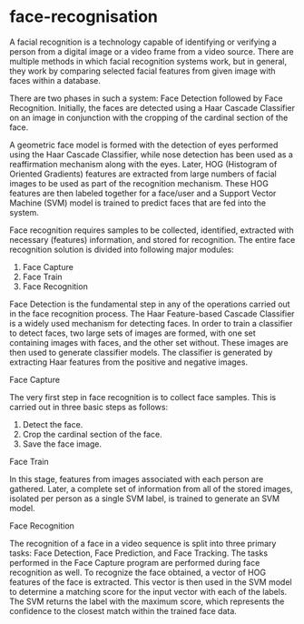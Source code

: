 # face-recognisation
A facial recognition is a technology capable of identifying or verifying a person from a digital image or a video frame from a video source. There are multiple methods in which facial recognition systems work, but in general, they work by comparing selected facial features from given image with faces within a database.

There are two phases in such a system: Face Detection followed by Face Recognition. Initially, the faces are detected using a Haar Cascade Classifier on an image in conjunction with the cropping of the cardinal section of the face.

A geometric face model is formed with the detection of eyes performed using the Haar Cascade Classifier, while nose detection has been used as a reaffirmation mechanism along with the eyes. Later, HOG (Histogram of Oriented Gradients) features are extracted from large numbers of facial images to be used as part of the recognition mechanism. These HOG features are then labeled together for a face/user and a Support Vector Machine (SVM) model is trained to predict faces that are fed into the system.

Face recognition requires samples to be collected, identified, extracted with necessary (features) information, and stored for recognition. The entire face recognition solution is divided into following major modules:
1. Face Capture
2. Face Train
3. Face Recognition

Face Detection is the fundamental step in any of the operations carried out in the face recognition process. The Haar Feature-based Cascade Classifier is a widely used mechanism for detecting faces. In order to train a classifier to detect faces, two large sets of images are formed, with one set containing images with faces, and the other set without. These images are then used to generate classifier models. The classifier is generated by extracting Haar features from the positive and negative images.

Face Capture

The very first step in face recognition is to collect face samples. This is carried out in three basic steps as follows:

1. Detect the face.
2. Crop the cardinal section of the face.
3. Save the face image.

Face Train

In this stage, features from images associated with each person are gathered. Later, a complete set of information from all of the stored images, isolated per person as a single SVM label, is trained to generate an SVM model.

Face Recognition

The recognition of a face in a video sequence is split into three primary tasks: Face Detection, Face Prediction, and Face Tracking. The tasks performed in the Face Capture program are performed during face recognition as well. To recognize the face obtained, a vector of HOG features of the face is extracted. This vector is then used in the SVM model to determine a matching score for the input vector with each of the labels. The SVM returns the label with the maximum score, which represents the confidence to the closest match within the trained face data.

